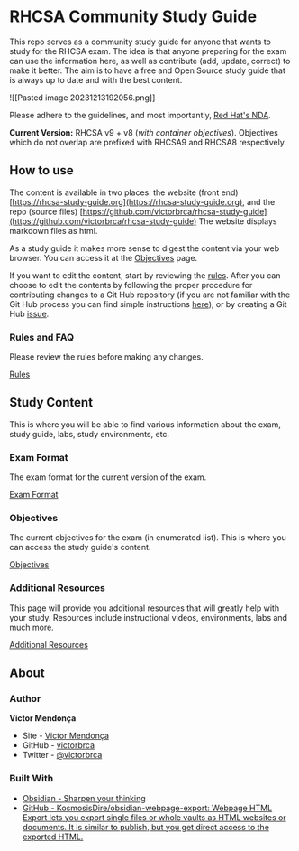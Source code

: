 # RHCSA Community Study Guide

This repo serves as a community study guide for anyone that wants to study for the RHCSA exam. The idea is that anyone preparing for the exam can use the information here, as well as contribute (add, update, correct) to make it better. The aim is to have a free and Open Source study guide that is always up to date and with the best content.

![[Pasted image 20231213192056.png]]

Please adhere to the guidelines, and most importantly, [Red Hat's NDA](https://www.redhat.com/en/about/red-hat-training-policies#terms).

**Current Version:** RHCSA v9 + v8 (_with container objectives_). Objectives which do not overlap are prefixed with RHCSA9 and RHCSA8 respectively.

## How to use

The content is available in two places: the website (front end) [https://rhcsa-study-guide.org](https://rhcsa-study-guide.org), and the repo (source files) [https://github.com/victorbrca/rhcsa-study-guide](https://github.com/victorbrca/rhcsa-study-guide) The website displays markdown files as html.

As a study guide it makes more sense to digest the content via your web browser. You can access it at the [Objectives](markdown/Objectives.md) page.

If you want to edit the content, start by reviewing the [rules](markdown/Rules.md). After you can choose to edit the contents by following the proper procedure for contributing changes to a Git Hub repository (if you are not familiar with the Git Hub process you can find simple instructions [here](https://kbroman.org/github_tutorial/pages/fork.html)), or by creating a Git Hub [issue](https://github.com/victorbrca/rhcsa-study-guide/issues/new/choose).

### Rules and FAQ

Please review the rules before making any changes.

[Rules](markdown/Rules.md)

## Study Content

This is where you will be able to find various information about the exam, study guide, labs, study environments, etc.

### Exam Format

The exam format for the current version of the exam.

[Exam Format](markdown/Exam-Format.md)

### Objectives

The current objectives for the exam (in enumerated list). This is where you can access the study guide's content.

[Objectives](markdown/Objectives.md)

### Additional Resources

This page will provide you additional resources that will greatly help with your study. Resources include instructional videos, environments, labs and much more.

[Additional Resources](markdown/Additional-Resources.md)

## About

### Author

**Victor Mendonça**

+ Site - [Victor Mendonça](https://victormendonca.com/)
+ GitHub - [victorbrca](https://github.com/victorbrca)
+ Twitter - [@victorbrca](https://twitter.com/victorbrca)

### Built With

+ [Obsidian - Sharpen your thinking](https://obsidian.md/)
+ [GitHub - KosmosisDire/obsidian-webpage-export: Webpage HTML Export lets you export single files or whole vaults as HTML websites or documents. It is similar to publish, but you get direct access to the exported HTML.](https://github.com/KosmosisDire/obsidian-webpage-export)
